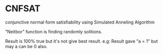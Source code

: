 # CNFSAT
conjunctive normal form satisfiability using Simulated Anneling Algorithm


"Neitbor" function is finding randomly solitions.

Result is 100% true but it's not give best result. e.g: Result gave "a = 1" but may a can be 0 also.
